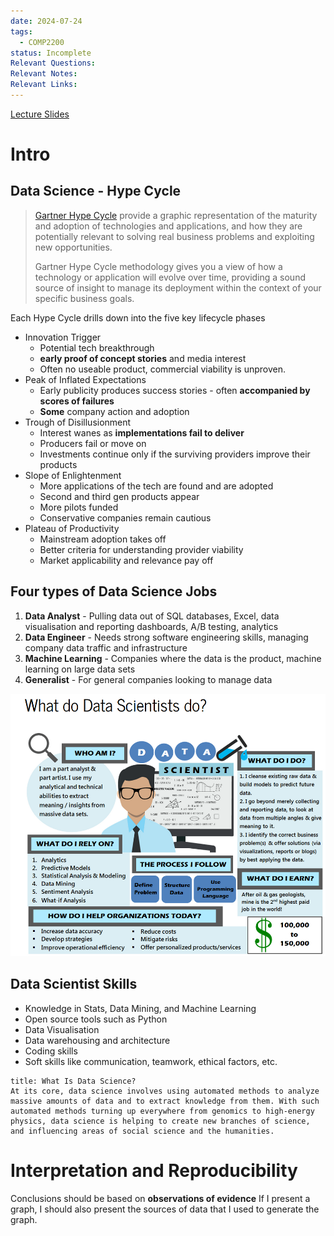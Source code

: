 ```yaml
---
date: 2024-07-24
tags:
  - COMP2200
status: Incomplete
Relevant Questions: 
Relevant Notes: 
Relevant Links:
---
```


[Lecture Slides](Attachments/Lecture%20Week%201%20(2024-S2).slides.html)

# Intro

## Data Science - Hype Cycle
> [Gartner Hype Cycle](https://www.gartner.com/en/research/methodologies/gartner-hype-cycle) provide a graphic representation of the maturity and adoption of technologies and applications, and how they are potentially relevant to solving real business problems and exploiting new opportunities.
> 
> Gartner Hype Cycle methodology gives you a view of how a technology or application will evolve over time, providing a sound source of insight to manage its deployment within the context of your specific business goals.

Each Hype Cycle drills down into the five key lifecycle phases
- Innovation Trigger
	- Potential tech breakthrough 
	- **early proof of concept stories** and media interest
	- Often no useable product, commercial viability is unproven.
- Peak of Inflated Expectations
	- Early publicity produces success stories - often **accompanied by scores of failures**
	- **Some** company action and adoption
- Trough of Disillusionment
	- Interest wanes as **implementations fail to deliver**
	- Producers fail or move on
	- Investments continue only if the surviving providers improve their products
- Slope of Enlightenment
	- More applications of the tech are found and are adopted
	- Second and third gen products appear
	- More pilots funded
	- Conservative companies remain cautious
- Plateau of Productivity
	- Mainstream adoption takes off
	- Better criteria for understanding provider viability
	- Market applicability and relevance pay off


## Four types of Data Science Jobs
1. **Data Analyst** - Pulling data out of SQL databases, Excel, data visualisation and reporting dashboards, A/B testing, analytics
2. **Data Engineer** - Needs strong software engineering skills, managing company data traffic and infrastructure
3. **Machine Learning** - Companies where the data is the product, machine learning on large data sets
4. **Generalist** - For general companies looking to manage data


![](Attachments/Pasted%20image%2020240724194520.png)


## Data Scientist Skills
- Knowledge in Stats, Data Mining, and Machine Learning
- Open source tools such as Python
- Data Visualisation
- Data warehousing and architecture
- Coding skills
- Soft skills like communication, teamwork, ethical factors, etc.

```ad-note
title: What Is Data Science?
At its core, data science involves using automated methods to analyze massive amounts of data and to extract knowledge from them. With such automated methods turning up everywhere from genomics to high-energy physics, data science is helping to create new branches of science, and influencing areas of social science and the humanities.

```


# Interpretation and Reproducibility
Conclusions should be based on **observations of evidence**
If I present a graph, I should also present the sources of data that I used to generate the graph.